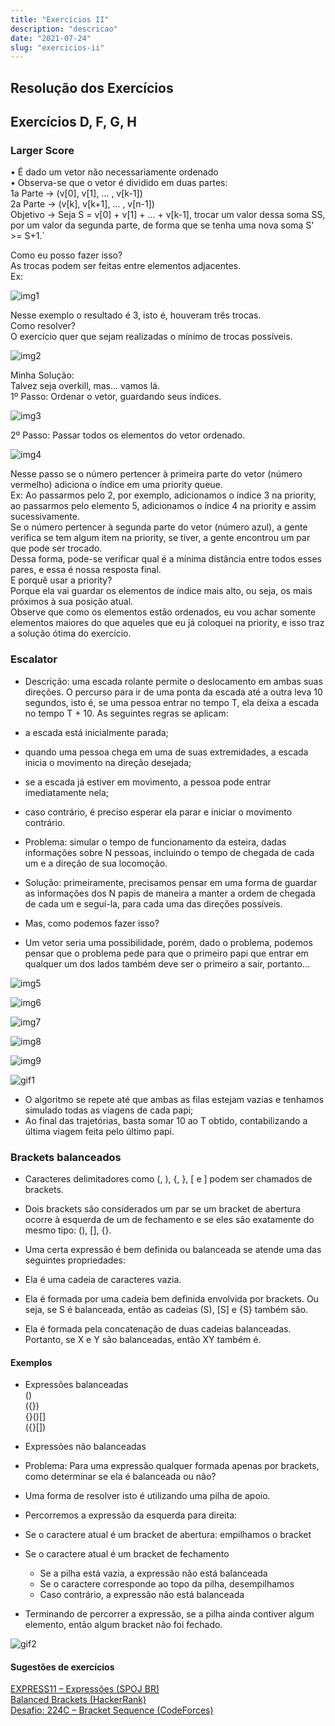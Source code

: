 ```yaml
---
title: "Exercícios II"
description: "descricao"
date: "2021-07-24"
slug: "exercicios-ii"
---
```

## Resolução dos Exercícios
## Exercícios D, F, G, H

### Larger Score
• É dado um vetor não necessariamente ordenado  
• Observa-se que o vetor é dividido em duas partes:  
1a Parte -> (v[0], v[1], ... , v[k-1])  
2a Parte -> (v[k], v[k+1], ... , v[n-1])  
Objetivo -> Seja S = v[0] + v[1] + … + v[k-1], trocar um valor dessa soma SS, por um valor da segunda parte, de forma que se tenha uma nova soma S' >= S+1.`

Como eu posso fazer isso?  
As trocas podem ser feitas entre elementos adjacentes.  
Ex:

![img1](./img1.png)

Nesse exemplo o resultado é 3, isto é, houveram três trocas.  
Como resolver?  
O exercício quer que sejam realizadas o mínimo de trocas possíveis.

![img2](./img2.png)

Minha Solução:  
Talvez seja overkill, mas... vamos lá.  
1º Passo: Ordenar o vetor, guardando seus índices.

![img3](./img3.png)

2º Passo: Passar todos os elementos do vetor ordenado.

![img4](./img4.png)

Nesse passo se o número pertencer à primeira parte do vetor (número vermelho) adiciona o índice em uma priority queue.  
Ex: Ao passarmos pelo 2, por exemplo, adicionamos o índice 3 na priority, ao passarmos pelo elemento 5, adicionamos o índice 4 na priority e assim sucessivamente.  
Se o número pertencer à segunda parte do vetor (número azul), a gente verifica se tem algum item na priority, se tiver, a gente encontrou um par que pode ser trocado.  
Dessa forma, pode-se verificar qual é a mínima distância entre todos esses pares, e essa é nossa resposta final.  
E porquê usar a priority?  
Porque ela vai guardar os elementos de índice mais alto, ou seja, os mais próximos à sua posição atual.  
Observe que como os elementos estão ordenados, eu vou achar somente elementos maiores do que aqueles que eu já coloquei na priority, e isso traz a solução ótima do exercício.

### Escalator
* Descrição: uma escada rolante permite o deslocamento em ambas suas direções. O percurso para ir de uma ponta da escada até a outra leva 10 segundos, isto é, se uma pessoa entrar no tempo T, ela deixa a escada no tempo T + 10. As seguintes regras se aplicam:  
* a escada está inicialmente parada;  
* quando uma pessoa chega em uma de suas extremidades, a escada inicia o movimento na direção desejada;  
* se a escada já estiver em movimento, a pessoa pode entrar imediatamente nela;  
* caso contrário, é preciso esperar ela parar e iniciar o movimento contrário.

* Problema: simular o tempo de funcionamento da esteira, dadas informações sobre N pessoas, incluindo o tempo de chegada de cada um e a direção de sua locomoção.

* Solução: primeiramente, precisamos pensar em uma forma de guardar as informações dos N papis de maneira a manter a ordem de chegada de cada um e seguí-la, para cada uma das direções possíveis.  
* Mas, como podemos fazer isso?  
* Um vetor seria uma possibilidade, porém, dado o problema, podemos pensar que o problema pede para que o primeiro papi que entrar em qualquer um dos lados também deve ser o primeiro a sair, portanto…

![img5](./img5.png)

![img6](./img6.png)

![img7](./img7.png)

![img8](./img8.png)

![img9](./img9.png)

![gif1](./gif1.gif)

* O algoritmo se repete até que ambas as filas estejam vazias e tenhamos simulado todas as viagens de cada papi;  
* Ao final das trajetórias, basta somar 10 ao T obtido, contabilizando a última viagem feita pelo último papi.

### Brackets balanceados
* Caracteres delimitadores como (, ), {, }, [ e ] podem ser chamados de brackets.  
* Dois brackets são considerados um par se um bracket de abertura ocorre à esquerda de um de fechamento e se eles são exatamente do mesmo tipo: (), [], {}.

* Uma certa expressão é bem definida ou balanceada se atende uma das seguintes propriedades:  
* Ela é uma cadeia de caracteres vazia.  
* Ela é formada por uma cadeia bem definida envolvida por brackets. Ou seja, se S é balanceada, então as cadeias (S), [S] e {S} também são.  
* Ela é formada pela concatenação de duas cadeias balanceadas. Portanto, se X e Y são balanceadas, então XY também é.

#### Exemplos  
* Expressões balanceadas  
()  
({})  
{}()[]  
({[]()}[])  

* Expressões não balanceadas  
* Problema: Para uma expressão qualquer formada apenas por brackets, como determinar se ela é balanceada ou não?  
* Uma forma de resolver isto é utilizando uma pilha de apoio.  
* Percorremos a expressão da esquerda para direita:  
* Se o caractere atual é um bracket de abertura: empilhamos o bracket  
* Se o caractere atual é um bracket de fechamento  
    * Se a pilha está vazia, a expressão não está balanceada  
    * Se o caractere corresponde ao topo da pilha, desempilhamos  
    * Caso contrário, a expressão não está balanceada  
* Terminando de percorrer a expressão, se a pilha ainda contiver algum elemento, então algum bracket não foi fechado.

![gif2](./gif2.gif)

#### Sugestões de exercícios
[EXPRESS11 – Expressões (SPOJ BR)](https://br.spoj.com/problems/EXPRES11/)  
[Balanced Brackets (HackerRank)](https://www.hackerrank.com/challenges/balanced-brackets/problem)  
[Desafio: 224C – Bracket Sequence (CodeForces)](https://codeforces.com/contest/224/problem/C)
